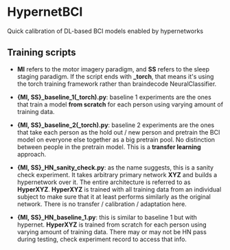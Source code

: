 # HypernetBCI
Quick calibration of DL-based BCI models enabled by hypernetworks

## Training scripts
* **MI** refers to the motor imagery paradigm, and **SS** refers to the sleep staging paradigm. If the script ends with **_torch**, that means it's using the torch training framework rather than braindecode NeuralClassifier.

* **{MI, SS}_baseline_1(_torch).py**: baseline 1 experiments are the ones that train a model **from scratch** for each person using varying amount of training data. 

* **{MI, SS}_baseline_2(_torch).py**: baseline 2 experiments are the ones that take each person as the hold out / new person and pretrain the BCI model on everyone else together as a big pretrain pool. No distinction between people in the pretrain model. This is a **transfer learning** approach.

* **{MI, SS}_HN_sanity_check.py**: as the name suggests, this is a sanity check experiment. It takes arbitrary primary network **XYZ** and builds a hypernetwork over it. The entire architecture is referred to as **HyperXYZ**. **HyperXYZ** is trained with all training data from an individual subject to make sure that it at least performs similarly as the original network. There is no transfer / calibration / adaptation here.

* **{MI, SS}_HN_baseline_1.py**: this is similar to baseline 1 but with hypernet. **HyperXYZ** is trained from scratch for each person using varying amount of training data. There may or may not be HN pass during testing, check experiment record to access that info.
